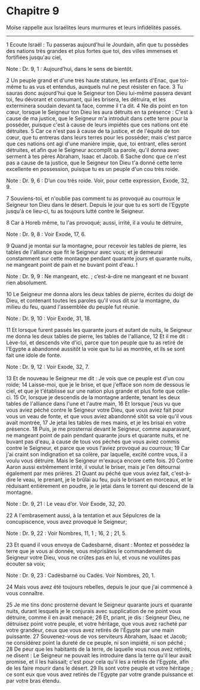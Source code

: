 # Chapitre 9

Moïse rappelle aux Israélites leurs murmures et leurs infidélités passés.

***

1 Ecoute Israël : Tu passeras aujourd'hui le Jourdain, afin que tu possèdes des nations très grandes et plus fortes que toi, des villes immenses et fortifiées jusqu'au ciel,

<span class="bible-note">Note : </span> Dr. 9, 1 : Aujourd’hui, dans le sens de bientôt.

2 Un peuple grand et d'une très haute stature, les enfants d'Enac, que toi-même tu as vus et entendus, auxquels nul ne peut résister en face. 3 Tu sauras donc aujourd'hui que le Seigneur ton Dieu lui-même passera devant toi, feu dévorant et consumant, qui les brisera, les détruira, et les exterminera soudain devant ta face, comme il t'a dit. 4 Ne dis point en ton cœur, lorsque le Seigneur ton Dieu les aura détruits en ta présence : C'est à cause de ma justice, que le Seigneur m'a introduit dans cette terre pour la posséder, puisque c'est à cause de leurs impiétés que ces nations ont été détruites. 5 Car ce n'est pas à cause de ta justice, et de l'équité de ton cœur, que tu entreras dans leurs terres pour les posséder; mais c'est parce que ces nations ont agi d'une manière impie, que, toi entrant, elles seront détruites, et afin que le Seigneur accomplît sa parole, qu'il donna avec serment à tes pères Abraham, Isaac et Jacob. 6 Sache donc que ce n'est pas a cause de ta justice, que le Seigneur ton Dieu t'a donné
cette terre excellente en possession, puisque tu es un peuple d'un cou très roide.

<span class="bible-note">Note : </span> Dr. 9, 6 : D’un cou très roide. Voir, pour cette expression, Exode, 32, 9.


7 Souviens-toi, et n'oublie pas comment tu as provoqué au courroux le Seigneur ton Dieu dans le désert. Depuis le jour que tu es sorti de l'Egypte jusqu'à ce lieu-ci, tu as toujours lutté contre le Seigneur.


8 Car à Horeb même, tu l'as provoqué; aussi, irrité, il a voulu te détruire,

<span class="bible-note">Note : </span> Dr. 9, 8 : Voir Exode, 17, 6.

9 Quand je montai sur la montagne, pour recevoir les tables de pierre, les tables de l'alliance que fit le Seigneur avec vous; et je demeurai constamment sur cette montagne pendant quarante jours et quarante nuits, ne mangeant point de pain et ne buvant point d'eau. !

<span class="bible-note">Note : </span> Dr. 9, 9 : Ne mangeant, etc. ; c’est-à-dire ne mangeant et ne buvant rien absolument.

10 Le Seigneur me donna alors les deux tables de pierre, écrites du doigt de Dieu, et contenant toutes les paroles qu'il vous dit sur la montagne, du milieu du feu, quand l'assemblée du peuple fut réunie.

<span class="bible-note">Note : </span> Dr. 9, 10 : Voir Exode, 31, 18.

11 Et lorsque furent passés les quarante jours et autant de nuits, le Seigneur me donna les deux tables de pierre, les tables de l'alliance, 12 Et il me dit : Lève-toi, et descends vite d'ici, parce que ton peuple que tu as retiré de l'Egypte a abandonné aussitôt la voie que tu lui as montrée, et ils se sont fait une idole de fonte.

<span class="bible-note">Note : </span> Dr. 9, 12 : Voir Exode, 32, 7.

13 Et de nouveau le Seigneur me dit : Je vois que ce peuple est d'un cou roide; 14 Laisse-moi, que je le brise, et que j'efface son nom de dessous le ciel, et que je t'établisse sur une nation plus grande et plus forte que celle-ci. 15 Or, lorsque je descendis de la montagne ardente, tenant les deux tables de l'alliance dans l'une et l'autre main, 16 Et lorsque j'eus vu que vous aviez péché contre le Seigneur votre Dieu, que vous aviez fait pour vous un veau de fonte, et que vous aviez abandonné sitôt sa voie qu'il vous avait montrée, 17 Je jetai les tables de mes mains, et je les brisai en votre présence. 18 Puis, je me prosternai devant le Seigneur, comme auparavant, ne mangeant point de pain pendant quarante jours et quarante nuits, et ne buvant pas d'eau, à cause de tous vos péchés que vous aviez commis contre le Seigneur, et parce que vous l'aviez provoqué au courroux; 19 Car j'ai craint son indignation et sa colère, par laquelle, excité contre vous, il a voulu vous détruire. Mais le Seigneur m'exauça encore
cette fois. 20 Contre Aaron aussi extrêmement irrité, il voulut le briser, mais je l'en détournai également par mes prières. 21 Quant au péché que vous aviez fait, c'est-à-dire le veau, le prenant, je le brûlai au feu, puis le brisant en morceaux, et le réduisant entièrement en poudre, je le jetai dans le torrent qui descend de la montagne.

<span class="bible-note">Note : </span> Dr. 9, 21 : Le veau d’or. Voir Exode, 32, 20.


22 A l'embrasement aussi, à la tentation et aux Sépulcres de la concupiscence, vous avez provoqué le Seigneur;

<span class="bible-note">Note : </span> Dr. 9, 22 : Voir Nombres, 11, 1 ; 16, 2 ; 21, 5.

23 Et quand il vous envoya de Cadesbarné, disant : Montez et possédez la terre que je vous ai donnée, vous méprisâtes le commandement du Seigneur votre Dieu, vous ne crûtes pas en lui, et vous ne voulûtes pas écouter sa voix;

<span class="bible-note">Note : </span> Dr. 9, 23 : Cadèsbarné ou Cadès. Voir Nombres, 20, 1.

24 Mais vous avez été toujours rebelles, depuis le jour que j'ai commencé à vous connaître.


25 Je me tins donc prosterné devant le Seigneur quarante jours et quarante nuits, durant lesquels je le conjurais avec supplication de ne point vous détruire, comme il en avait menacé; 26 Et, priant, je dis : Seigneur Dieu, ne détruisez point votre peuple, et votre héritage, que vous avez racheté par votre grandeur, ceux que vous avez retirés de l'Égypte par une main puissante. 27 Souvenez-vous de vos serviteurs Abraham, Isaac et Jacob; ne considérez point la dureté de ce peuple, ni son impiété, ni son péché ; 28 De peur que les habitants de la terre, de laquelle vous nous avez retirés, ne disent : Le Seigneur ne pouvait les introduire dans la terre qu'il leur avait promise, et il les haïssait; c'est pour cela qu'il les a retirés de l'Egypte, afin de les faire mourir dans le désert. 29 Ils sont votre peuple et votre héritage ; ce sont eux que vous avez retirés de l'Egypte par votre grande puissance et par votre bras étendu.

